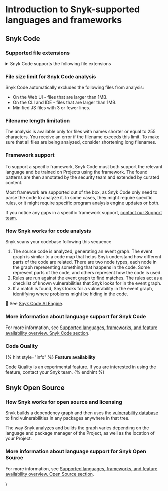 # Introduction to Snyk-supported languages and frameworks

## Snyk Code

### Supported file extensions

<details>

<summary>Snyk Code supports the following file extensions</summary>

* apex

<!---->

* ASPX

<!---->

* c

<!---->

* cc

<!---->

* cjs

<!---->

* cls

<!---->

* cpp

<!---->

* CS

<!---->

* ejs

<!---->

* erb

<!---->

* es

<!---->

* es6

<!---->

* go

<!---->

* h

<!---->

* haml

<!---->

* hpp

<!---->

* htm

<!---->

* html

<!---->

* hxx

<!---->

* java

<!---->

* js

<!---->

* jspx

<!---->

* jsx

<!---->

* jsp

<!---->

* kt

<!---->

* mjs

<!---->

* php

<!---->

* py

<!---->

* rb

<!---->

* rhtml

<!---->

* scala

<!---->

* slim

<!---->

* swift

<!---->

* ts

<!---->

* tsx

<!---->

* trigger

<!---->

* vb

<!---->

* vue

<!---->

* xml

</details>

### File size limit for Snyk Code analysis

Snyk Code automatically excludes the following files from analysis:

* On the Web UI - files that are larger than 1MB.
* On the CLI and IDE - files that are larger than 1MB.
* Minified JS files with 3 or fewer lines.

### Filename length limitation

The analysis is available only for files with names shorter or equal to 255 characters. You receive an error if the filename exceeds this limit. To make sure that all files are being analyzed, consider shortening long filenames.

### Framework support

To support a specific framework, Snyk Code must both support the relevant language and be trained on Projects using the framework. The found patterns are then annotated by the security team and extended by curated content.

Most framework are supported out of the box, as Snyk Code only need to parse the code to analyze it. In some cases, they might require specific rules, or it might require specific program analysis engine updates or both.

If you notice any gaps in a specific framework support, [contact our Support team](https://support.snyk.io/hc/en-us/requests/new).

### How Snyk works for code analysis

Snyk scans your codebase following this sequence

1. The source code is analyzed, generating an event graph. The event graph is similar to a code map that helps Snyk understand how different parts of the code are related. There are two node types, each node in the graph representing something that happens in the code. Some represent parts of the code, and others represent how the code is used.
2. Rules are run against the event graph to find matches. The rules act as a checklist of known vulnerabilities that Snyk looks for in the event graph.
3. If a match is found, Snyk looks for a vulnerability in the event graph, identifying where problems might be hiding in the code.

:link: See [Snyk Code AI Engine](../snyk-code/snyk-code-key-features/snyk-code-ai-engine.md).

### More information about language support for Snyk Code

For more information, see [Supported languages, frameworks, and feature availability overview, Snyk Code section](supported-languages-frameworks-and-feature-availability-overview.md#code-analysis-snyk-code).

### Code Quality

{% hint style="info" %}
**Feature availability**

Code Quality is an experimental feature. If you are interested in using the feature, contact your Snyk team.
{% endhint %}

## Snyk Open Source

### How Snyk works for open source and licensing

Snyk builds a dependency graph and then uses the [vulnerability database](https://snyk.io/vuln) to find vulnerabilities in any packages anywhere in that tree.

The way Snyk analyzes and builds the graph varies depending on the language and package manager of the Project, as well as the location of your Project.

### More information about language support for Snyk Open Source

For more information, see [Supported languages, frameworks, and feature availability overview, Open Source section](supported-languages-frameworks-and-feature-availability-overview.md#open-source-and-licensing-snyk-open-source).

\\
